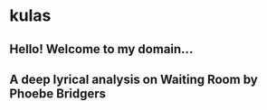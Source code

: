# kulas
Hello! Welcome to my domain...
---
## A deep lyrical analysis on Waiting Room by Phoebe Bridgers
